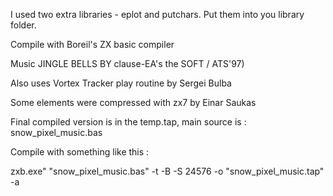 I used two extra libraries - eplot and putchars. Put them into you library folder. 

Compile with Boreil's ZX basic compiler 

Music JINGLE BELLS BY clause-EA's the SOFT / ATS'97)

Also uses Vortex Tracker play routine by Sergei Bulba 

Some elements were compressed with zx7 by Einar Saukas

Final compiled version is in the temp.tap, main source is  : snow_pixel_music.bas

Compile with something like this :

zxb.exe" "snow_pixel_music.bas" -t -B -S 24576 -o "snow_pixel_music.tap" -a
